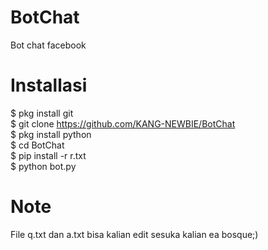 # BotChat
Bot chat facebook
# Installasi
$ pkg install git<br>$ git clone https://github.com/KANG-NEWBIE/BotChat<br>$ pkg install python<br>$ cd BotChat<br>$ pip install -r r.txt<br>$ python bot.py
# Note
File q.txt dan a.txt bisa kalian edit sesuka kalian ea bosque;)

